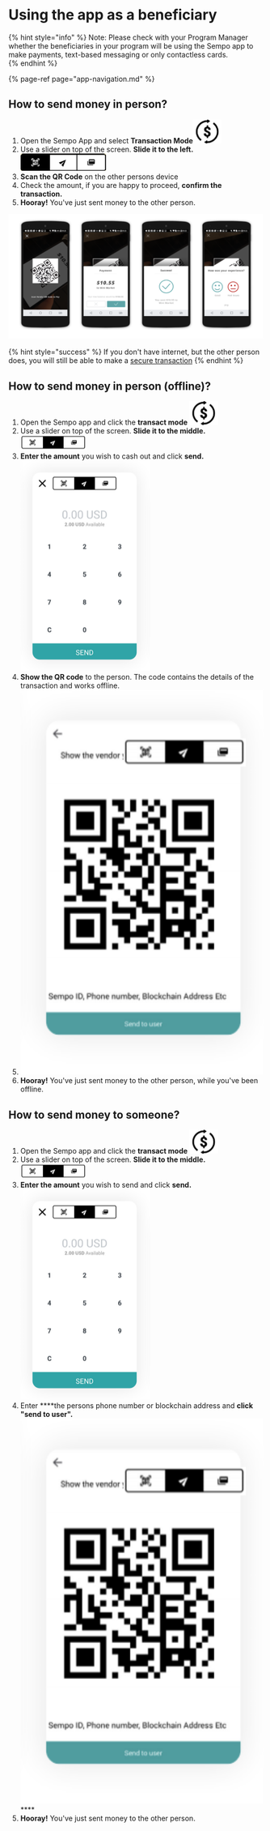 # Using the app as a beneficiary

{% hint style="info" %}
Note: Please check with your Program Manager whether the beneficiaries in your program will be using the Sempo app to make payments, text-based messaging or only contactless cards.  
{% endhint %}

{% page-ref page="app-navigation.md" %}

## How to send money in person?

1. Open the Sempo App and select **Transaction Mode**![](../.gitbook/assets/1awqxppuohxec1qye0-c16alhcxvsdepdrnekeugjgq.png) 
2. Use a slider on top of the screen. **Slide it to the left.** ![](../.gitbook/assets/1b97ab-dobk8d9zysir3hztnqzgtbkw8zjowfe1o6qw%20%281%29.png) 
3. **Scan the QR Code** on the other persons device
4. Check the amount, if you are happy to proceed, **confirm the transaction.**
5. **Hooray!** You've just sent money to the other person. 

![QR Payment Flow](../.gitbook/assets/screen-shot-2020-09-11-at-11.24.52-am.png)

{% hint style="success" %}
If you don't have internet, but the other person does, you will still be able to make a [secure transaction](using-the-app-as-a-beneficiary.md#how-to-send-money-in-person-offline)
{% endhint %}

## How to send money in person \(offline\)?

1. Open the Sempo app and click the **transact mode** ![](../.gitbook/assets/1awqxppuohxec1qye0-c16alhcxvsdepdrnekeugjgq.png) 
2. Use a slider on top of the screen. **Slide it to the middle.** ![](../.gitbook/assets/middle-slider.png) 
3. **Enter the amount** you wish to cash out and click **send.**  ![](../.gitbook/assets/send.png) 
4. **Show the QR code** to the person. The code contains the details of the transaction and works offline.
5.  ![](../.gitbook/assets/screen-shot-2020-09-10-at-4.58.10-pm.png)
6. **Hooray!** You've just sent money to the other person, while you've been offline.

## How to send money to someone?

1. Open the Sempo app and click the **transact mode** ![](../.gitbook/assets/1awqxppuohxec1qye0-c16alhcxvsdepdrnekeugjgq.png) 
2. Use a slider on top of the screen. **Slide it to the middle.** ![](../.gitbook/assets/middle-slider.png) 
3. **Enter the amount** you wish to send and click **send.**  ![](../.gitbook/assets/send.png) 
4. Enter ****the persons phone number or blockchain address and **click "send to user".**![](../.gitbook/assets/screen-shot-2020-09-10-at-4.58.10-pm.png)\*\*\*\*
5. **Hooray!** You've just sent money to the other person. 



